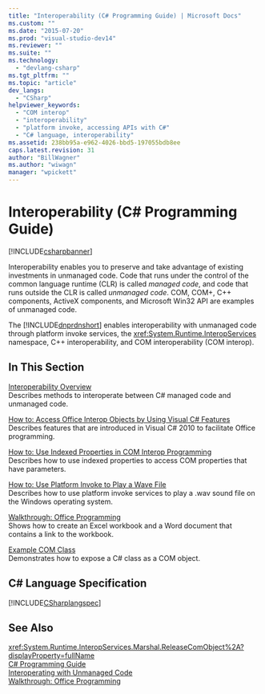 ```yaml
---
title: "Interoperability (C# Programming Guide) | Microsoft Docs"
ms.custom: ""
ms.date: "2015-07-20"
ms.prod: "visual-studio-dev14"
ms.reviewer: ""
ms.suite: ""
ms.technology: 
  - "devlang-csharp"
ms.tgt_pltfrm: ""
ms.topic: "article"
dev_langs: 
  - "CSharp"
helpviewer_keywords: 
  - "COM interop"
  - "interoperability"
  - "platform invoke, accessing APIs with C#"
  - "C# language, interoperability"
ms.assetid: 238bb95a-e962-4026-bbd5-197055bdb8ee
caps.latest.revision: 31
author: "BillWagner"
ms.author: "wiwagn"
manager: "wpickett"
---
```

# Interoperability (C# Programming Guide)
[!INCLUDE[csharpbanner](../../../includes/csharpbanner.md)]

Interoperability enables you to preserve and take advantage of existing investments in unmanaged code. Code that runs under the control of the common language runtime (CLR) is called *managed code*, and code that runs outside the CLR is called *unmanaged code*. COM, COM+, C++ components, ActiveX components, and Microsoft Win32 API are examples of unmanaged code.  
  
 The [!INCLUDE[dnprdnshort](../../../includes/dnprdnshort-md.md)] enables interoperability with unmanaged code through platform invoke services, the <xref:System.Runtime.InteropServices> namespace, C++ interoperability, and COM interoperability (COM interop).  
  
## In This Section  
 [Interoperability Overview](../../../csharp/programming-guide/interop/interoperability-overview.md)  
 Describes methods to interoperate between C# managed code and unmanaged code.  
  
 [How to: Access Office Interop Objects by Using Visual C# Features](../../../csharp/programming-guide/interop/how-to-access-office-onterop-objects.md)  
 Describes features that are introduced in Visual C# 2010 to facilitate Office programming.  
  
 [How to: Use Indexed Properties in COM Interop Programming](../../../csharp/programming-guide/interop/how-to-use-indexed-properties-in-com-interop-rogramming.md)  
 Describes how to use indexed properties to access COM properties that have parameters.  
  
 [How to: Use Platform Invoke to Play a Wave File](../../../csharp/programming-guide/interop/how-to-use-platform-invoke-to-play-a-wave-file.md)  
 Describes how to use platform invoke services to play a .wav sound file on the Windows operating system.  
  
 [Walkthrough: Office Programming](../../../csharp/programming-guide/interop/walkthrough-office-programming.md)  
 Shows how to create an Excel workbook and a Word document that contains a link to the workbook.  
  
 [Example COM Class](../../../csharp/programming-guide/interop/example-com-class.md)  
 Demonstrates how to expose a C# class as a COM object.  
  
## C# Language Specification  
 [!INCLUDE[CSharplangspec](../../../includes/csharplangspec-md.md)]  
  
## See Also  
 <xref:System.Runtime.InteropServices.Marshal.ReleaseComObject%2A?displayProperty=fullName>   
 [C# Programming Guide](../../../csharp/programming-guide/index.md)   
 [Interoperating with Unmanaged Code](~/docs/framework/interop/index.md)   
 [Walkthrough: Office Programming](../../../csharp/programming-guide/interop/walkthrough-office-programming.md)